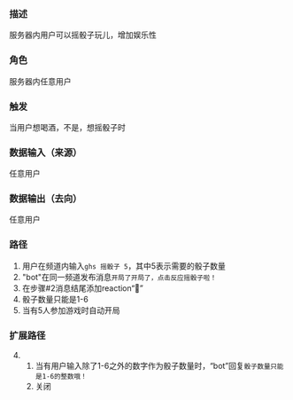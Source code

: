 ### 描述

服务器内用户可以摇骰子玩儿，增加娱乐性

### 角色

服务器内任意用户

### 触发

当用户想喝酒，不是，想摇骰子时

### 数据输入（来源）

任意用户

### 数据输出（去向）

任意用户

### 路径

1. 用户在频道内输入```ghs 摇骰子 5```，其中5表示需要的骰子数量
2. "bot"在同一频道发布消息```开局了开局了，点击反应摇骰子啦！```
3. 在步骤#2消息结尾添加reaction“🥂”
4. 骰子数量只能是1-6
5. 当有5人参加游戏时自动开局

### 扩展路径

4. 1. 当有用户输入除了1-6之外的数字作为骰子数量时，“bot”回复```骰子数量只能是1-6的整数哦！```
   2. 关闭

